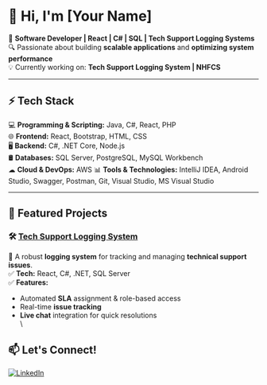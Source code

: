 # 👋 Hi, I'm [Your Name]  

🚀 **Software Developer | React | C# | SQL | Tech Support Logging Systems**  
🔍 Passionate about building **scalable applications** and **optimizing system performance**  
💡 Currently working on: **Tech Support Logging System | NHFCS**  
<!--📫 Connect with me on **[LinkedIn](your-linkedin-url)**  -->

---

## ⚡ Tech Stack  
💻 **Programming & Scripting:** Java, C#, React, PHP  
🌐 **Frontend:** React, Bootstrap, HTML, CSS  
🖥 **Backend:** C#, .NET Core, Node.js  
🛢 **Databases:** SQL Server, PostgreSQL, MySQL Workbench  
☁ **Cloud & DevOps:** AWS
📊 **Tools & Technologies:** IntelliJ IDEA, Android Studio, Swagger, Postman, Git, Visual Studio, MS Visual Studio  

---

## 📌 Featured Projects  
### 🛠 [Tech Support Logging System](https://github.com/your-repo-link)
🚀 A robust **logging system** for tracking and managing **technical support issues**.  
✅ **Tech:** React, C#, .NET, SQL Server  
✅ **Features:**
- Automated **SLA** assignment & role-based access  
- Real-time **issue tracking**  
- **Live chat** integration for quick resolutions  
  \

## 📫 Let's Connect!  
[![LinkedIn](https://img.shields.io/badge/LinkedIn-Connect-blue?style=for-the-badge&logo=linkedin)](your-linkedin-url)  
<!--[![GitHub](https://img.shields.io/badge/GitHub-Follow-black?style=for-the-badge&logo=github)](your-github-url)  -->
<!-- [![Portfolio](https://img.shields.io/badge/Portfolio-View-red?style=for-the-badge)](your-portfolio-url)  -->


<!---
gitLunga/gitLunga is a ✨ special ✨ repository because its `README.md` (this file) appears on your GitHub profile.
You can click the Preview link to take a look at your changes.
--->
